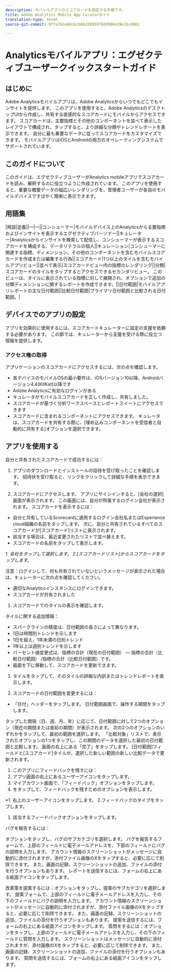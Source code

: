 ```yaml
---
description: モバイルアプリのスコアカードを設定する手順です。
title: Adobe Analytics Mobile App Curatorガイド
translation-type: tm+mt
source-git-commit: 977a762e60cbcb6bd2095978dd986439e16c8861

---
```



# Analyticsモバイルアプリ：エグゼクティブユーザークイックスタートガイド

## はじめに

Adobe Analyticsモバイルアプリは、Adobe Analyticsからいつでもどこでもインサイトを提供します。  このアプリを使用すると、Adobe AnalyticsのデスクトップUIから作成し、共有する直感的なスコアカードにモバイルからアクセスできます。 スコアカードは、主要指標とその他のコンポーネントを並べて表示したレイアウトで構成され、タップすると、より詳細な分類やトレンドレポートを表示できます。 自分に最も重要なデータに従ってスコアカードをカスタマイズできます。 モバイルアプリはiOSとAndroidの両方のオペレーティングシステムでサポートされています。

## このガイドについて

このガイドは、エグゼクティブユーザーがAnalytics mobileアプリでスコアカードを読み、解釈するのに役立つように作成されています。 このアプリを使用すると、重要な概要データの幅広いレンダリングを、管理者ユーザーが各自のモバイルデバイスですばやく簡単に表示できます。

## 用語集

|用語|定義||—|—||コンシューマー|モバイルデバイス上のAnalyticsから主要指標およびインサイトを表示するエグゼクティブパーソナー||キュレーター|Analyticsからインサイトを検索して配信し、コンシューマーが表示するスコアカードを構成する、データリテラルの個人||キュレーション|コンシューマーに関連する指標、ディメンション、その他のコンポーネントを含むモバイルスコアカードを作成または編集する行為||スコアカード|1つ以上のタイルを含むモバイルアプリビュー||並べて表示|スコアカードビュー内の指標のレンダリング||分類|スコアカードのタイルをタップするとアクセスできるセカンダリビュー。 このビューは、タイルに表示されている指標に対して展開され、オプションで追加の分類ディメンションに関するレポートを作成できます。||日付範囲|モバイルアプリレポートの主な日付範囲||比較日付範囲|プライマリ日付範囲と比較される日付範囲。|

## デバイスでのアプリの設定

アプリを効果的に使用するには、スコアカードキュレーターに設定の支援を依頼する必要があります。 この節では、キュレーターから支援を受ける際に役立つ情報を提供します。

### アクセス権の取得

アプリケーションのスコアカードにアクセスするには、次の点を確認します。

* 各デバイスのモバイルOSの最小要件は、iOSバージョン10以降、Androidバージョン4.4(KitKat)以降です
* Adobe Analyticsに有効なログインがある
* キュレータがモバイルスコアカードを正しく作成し、共有しました。
* スコアカードが基づく分析ワークスペースとレポートスイートにアクセスできます
* スコアカードに含まれるコンポーネントにアクセスできます。 キュレータは、スコアカードを共有する際に、[埋め込みコンポーネントを受信者と自動的に共有する]オプションを選択できます。


## アプリを使用する

自分と共有されたスコアカードで成功するには：

1. アプリのダウンロードとインストールの招待を受け取ったことを確認します。 招待状を受け取ると、リンクをクリックして詳細な手順を表示できます。

2. スコアカードにアクセスします。 アプリにサインインすると、[会社の選択]画面が表示されます。 この画面には、自分が所属するログイン会社が表示されます。 スコアカードを表示するには：

* 自分と共有しているScorecardに適用するログイン会社名またはExperience cloud組織の名前をタップします。 次に、自分と共有されているすべてのスコアカードが[スコアカード]リストに表示されます。
* 該当する場合は、最近変更されたリストで並べ替えます。
* スコアカードの名前をタップして表示します。

*1. 会社をタップして選択します。 2.[スコアカードリスト]からスコアカードをタップします。*

注意：ログインして、何も共有されていないというメッセージが表示された場合は、キュレーターに次の点を確認してください。
* 適切なAnalyticsインスタンスにログインできます。
* スコアカードが共有されました


1. スコアカードでのタイルの表示を確認します。


タイルに関する追加情報：
* スパークラインの精度は、日付範囲の長さによって異なります。
* 1日は時間別トレンドを示します
* 1日を超え、1年未満の日別トレンド
* 1年以上は週別トレンドを示します
* パーセント値変更式は、指標の合計（現在の日付範囲） — 指標の合計（比較日付範囲） /指標の合計（比較日付範囲）です。
* 画面を下に移動して、スコアカードを更新できます。

1. タイルをタップして、そのタイルの詳細な内訳またはトレンドレポートを表示します。



1. スコアカードの日付範囲を変更するには：



* 「日付」ヘッダーをタップします。 日付範囲画面で、操作する期間をタップします。

タップした間隔（日、週、月、年）に応じて、日付範囲に対して2つのオプション（現在の期間または直前の期間）が表示されます。 次の2つのオプションのいずれかをタップして、最初の範囲を選択します。 「比較対象」リストで、表示されたオプションの1つをタップし、この期間のデータを選択した最初の日付範囲と比較します。 画面の右上にある「完了」をタップします。 [日付範囲]フィールドと[スコアカード]タイルが、選択した新しい範囲の新しい比較データで更新されます。

1. このアプリにフィードバックを残すには：
1. アプリ画面の右上にあるユーザーアイコンをタップします。
1. マイアカウント画面で、「フィードバック」オプションをタップします。
1. をタップして、フィードバックを残すためのオプションを表示します。

*1. 右上のユーザーアイコンをタップします。 2.フィードバックのタイプをタップします。



1. 該当するフィードバックオプションをタップします。





バグを報告するには：

オプションをタップし、バグのサブカテゴリを選択します。 バグを報告するフォームで、上部のフィールドに電子メールアドレスを、下部のフィールドにバグの説明を入力します。 アカウント情報のスクリーンショットがメッセージに自動的に添付されますが、添付ファイル画像のXをタップすると、必要に応じて削除できます。 また、画面の記録、スクリーンショットの追加、ファイルの添付を行うオプションもあります。 レポートを送信するには、フォームの右上にある紙面アイコンをタップします。


改善策を提案するには：オプションをタップし、提案のサブカテゴリを選択します。 提案フォームで、上部のフィールドに電子メールアドレスを入力し、その下のフィールドにバグの説明を入力します。 アカウント情報のスクリーンショットがメッセージに自動的に添付されますが、添付ファイル画像のXをタップすると、必要に応じて削除できます。 また、画面の記録、スクリーンショットの追加、ファイルの添付を行うオプションもあります。 提案を送信するには、フォームの右上にある紙面アイコンをタップします。
質問をするには：オプションをタップし、上部のフィールドに電子メールアドレスを入力し、その下のフィールドに質問を入力します。 スクリーンショットはメッセージに自動的に添付されますが、添付画像のXをタップすると、必要に応じて削除できます。 また、画面の記録、スクリーンショットの追加、ファイルの添付を行うオプションもあります。 質問を送信するには、フォームの右上にある紙面アイコンをタップします。
